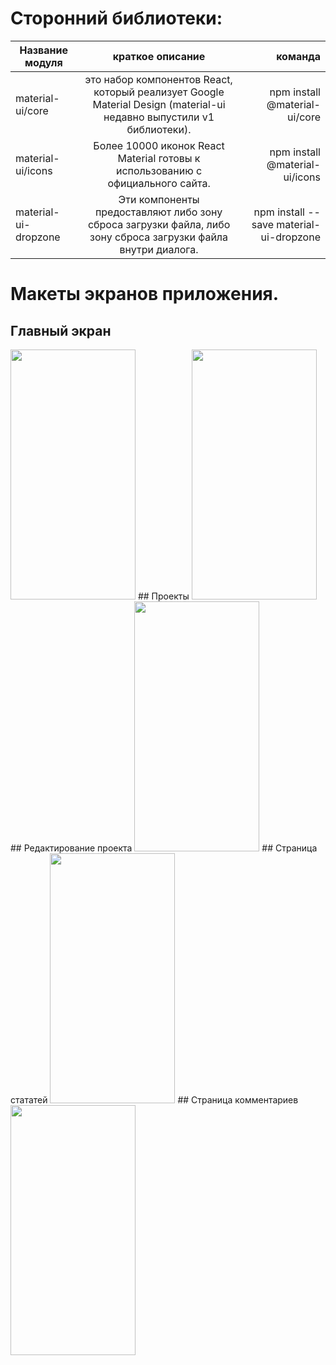 # Сторонний библиотеки:

| Название модуля       | краткое описание                | команда |
| ------------- |:------------------:| -----:|
| material-ui/core  | это набор компонентов React, который реализует Google Material Design (material-ui недавно выпустили v1 библиотеки). | npm install @material-ui/core  |
| material-ui/icons    | Более 10000 иконок React Material готовы к использованию с официального сайта. |   npm install @material-ui/icons |
| material-ui-dropzone  | Эти компоненты предоставляют либо зону сброса загрузки файла, либо зону сброса загрузки файла внутри диалога. |    npm install --save material-ui-dropzone |


# Макеты экранов приложения.

## Главный экран
<img src="/docs/1.png" data-canonical-src="/docs/1.png" width="200" height="400" /> 
## Проекты
<img src="/docs/2.png" data-canonical-src="/docs/2.png" width="200" height="400" />  
## Редактирование проекта
<img src="/docs/3.png" data-canonical-src="/docs/3.png" width="200" height="400" /> 
## Страница стататей
<img src="/docs/4.png" data-canonical-src="/docs/4.png" width="200" height="400" /> 
## Страница комментариев
<img src="/docs/5.png" data-canonical-src="/docs/4.png" width="200" height="400" /> 
